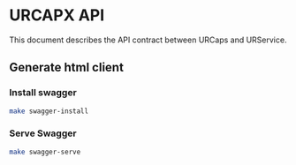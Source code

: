 # URCAPX API

This document describes the API contract between URCaps and URService. 

## Generate html client
### Install swagger
```bash
make swagger-install
```
### Serve Swagger
```bash
make swagger-serve
```


